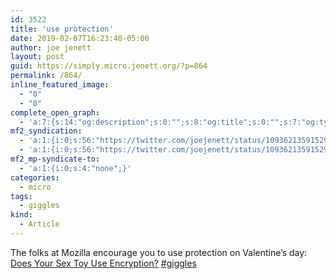 ```yaml
---
id: 3522
title: 'use protection'
date: 2019-02-07T16:23:40-05:00
author: joe jenett
layout: post
guid: https://simply.micro.jenett.org/?p=864
permalink: /864/
inline_featured_image:
  - "0"
  - "0"
complete_open_graph:
  - 'a:7:{s:14:"og:description";s:0:"";s:8:"og:title";s:0:"";s:7:"og:type";s:0:"";s:12:"twitter:card";s:7:"summary";s:15:"twitter:creator";s:0:"";s:19:"twitter:description";s:0:"";s:8:"og:image";s:0:"";}'
mf2_syndication:
  - 'a:1:{i:0;s:56:"https://twitter.com/joejenett/status/1093621359152975872";}'
  - 'a:1:{i:0;s:56:"https://twitter.com/joejenett/status/1093621359152975872";}'
mf2_mp-syndicate-to:
  - 'a:1:{i:0;s:4:"none";}'
categories:
  - micro
tags:
  - giggles
kind:
  - Article
---
```

The folks at Mozilla encourage you to use protection on Valentine’s day: [Does Your Sex Toy Use Encryption?](https://blog.mozilla.org/blog/2019/02/06/does-your-sex-toy-use-encryption/) <a rel="tag" class="u-tag u-category" href="https://simply.personal.jenett.org/tag/giggles/">#giggles</a>
